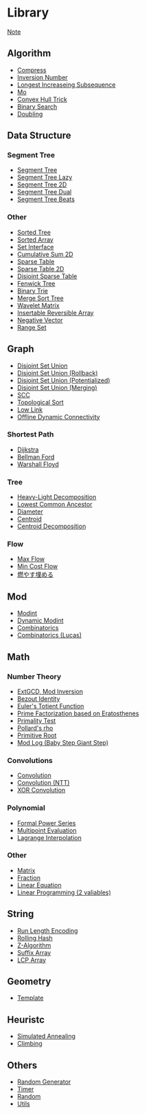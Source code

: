# Library

[Note](./note.md)

## Algorithm

- [Compress](./algorithm/compress.md)
- [Inversion Number](./algorithm/inversion_number.md)
- [Longest Increaseing Subsequence](./algorithm/lis.md)
- [Mo](./algorithm/mo.md)
- [Convex Hull Trick](./algorithm/cht.md)
- [Binary Search](./algorithm/bins.md)
- [Doubling](./algorithm/dbl.md)

## Data Structure

### Segment Tree

- [Segment Tree](./data_structure/segt.md)
- [Segment Tree Lazy](./data_structure/segtlz.md)
- [Segment Tree 2D](./data_structure/seg2d.md)
- [Segment Tree Dual](./data_structure/segtd.md)
- [Segment Tree Beats](./data_structure/beats.md)
<!-- - [Persistent Segment Tree] -->

### Other

- [Sorted Tree](./data_structure/tree.md)
- [Sorted Array](./data_structure/sorted_array.md)
- [Set Interface](./data_structure/set.md)
- [Cumulative Sum 2D](./data_structure/cum2d.md)
- [Sparse Table](./data_structure/spt.md)
- [Sparse Table 2D](./data_structure/st2d.md)
- [Disjoint Sparse Table](./data_structure/dst.md)
- [Fenwick Tree](./data_structure/fen.md)
- [Binary Trie](./data_structure/bintr.md)
- [Merge Sort Tree](./data_structure/mst.md)
- [Wavelet Matrix](./data_structure/wvmt.md)
- [Insertable Reversible Array](./data_structure/insrev.md)
- [Negative Vector](./data_structure/negative_vector.md)
- [Range Set](./data_structure/range_set.md)
<!-- - [Li Chao Tree](./data_structure/dlct.md) -->
<!-- - [Link-Cut Tree] -->
<!-- - [Skew Heap] -->
<!-- - [Splay Tree] -->
<!-- - [Persistent Array] -->

## Graph

- [Disjoint Set Union](./graph/dsu.md)
- [Disjoint Set Union (Rollback)](./graph/dsur.md)
- [Disjoint Set Union (Potentialized)](./graph/dsup.md)
- [Disjoint Set Union (Merging)](./graph/dsum.md)
- [SCC](./graph/scc.md)
- [Topological Sort](./graph/toposort.md)
- [Low Link](./graph/lowlink.md)
- [Offline Dynamic Connectivity](./graph/odc.md)

### Shortest Path

- [Dijkstra](./graph/sp/dij.md)
- [Bellman Ford](./graph/sp/bf.md)
- [Warshall Floyd](./graph/sp/wf.md)

### Tree

- [Heavy-Light Decomposition](./graph/tree/hld.md)
- [Lowest Common Ancestor](./graph/tree/lca.md)
- [Diameter](./graph/tree/diameter.md)
- [Centroid](./graph/tree/centroid.md)
- [Centroid Decomposition](./graph/tree/cd.md)
<!-- - [Rerooting] -->
<!-- - [Diameter] -->
<!-- - [Centroid Decomposition] -->

### Flow

- [Max Flow](./graph/flow/mxf.md)
- [Min Cost Flow](./graph/flow/mcf.md)
- [燃やす埋める](./graph/flow/bb.md)

## Mod

- [Modint](./mod/modint.md)
- [Dynamic Modint](./mod/dymodint.md)
- [Combinatorics](./mod/cmb.md)
- [Combinatorics (Lucas)](./mod/lucas.md)

## Math

### Number Theory

- [ExtGCD, Mod Inversion](./math/extgcd.md)
- [Bezout Identity](./math/bezout_identity.md)
- [Euler's Totient Function](./math/phi.md)
- [Prime Factorization based on Eratosthenes](./math/osak.md)
- [Primality Test](./math/ptest.md)
- [Pollard's rho](./math/rho.md)
- [Primitive Root](./math/proot.md)
- [Mod Log (Baby Step Giant Step)](./math/modlog.md)

### Convolutions
- [Convolution](./math/convolution.md)
- [Convolution (NTT)](./math/ntt.md)
- [XOR Convolution](./math/xorconv.md)

### Polynomial
- [Formal Power Series](./math/fps.md)
- [Multipoint Evaluation](./math/muleval.md)
- [Lagrange Interpolation](./math/lagrange.md)


### Other
- [Matrix](./math/matrix.md)
- [Fraction](./math/frac.md)
- [Linear Equation](./math/linear_equation.md)
- [Linear Programming (2 valiables)](./math/lp2vars.md)
<!-- - [Quotient Ranges] -->


## String

- [Run Length Encoding](./string/rle.md)
- [Rolling Hash](./string/rh.md)
- [Z-Algorithm](./string/zalgo.md)
- [Suffix Array](./string/sa.md)
- [LCP Array](./string/lcp.md)
<!-- - [Manacher] -->
<!-- - [KMP] -->
<!-- - [Trie] -->
<!-- - [Aho-Corasick] -->

## Geometry
- [Template](./geometry/geo.md)

## Heuristc
- [Simulated Annealing](./heuristic/sa.md)
- [Climbing](./heuristic/cl.md)

## Others
- [Random Generator](./others/random.md)
- [Timer](./others/timer.md)
- [Random](./others/xor128.md)
- [Utils](./others/utils.md)
